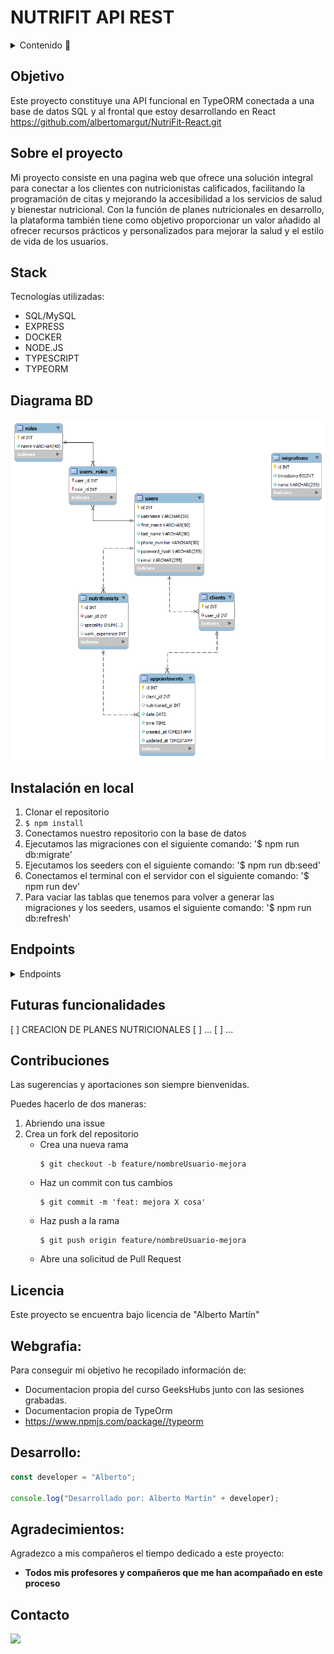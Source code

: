# NUTRIFIT API REST

<details>
  <summary>Contenido 📝</summary>
  <ol>
    <li><a href="#objetivo">Objetivo</a></li>
    <li><a href="#sobre-el-proyecto">Sobre el proyecto</a></li>
    <li><a href="#stack">Stack</a></li>
    <li><a href="#diagrama-bd">Diagrama</a></li>
    <li><a href="#instalación-en-local">Instalación</a></li>
    <li><a href="#endpoints">Endpoints</a></li>
    <li><a href="#futuras-funcionalidades">Futuras funcionalidades</a></li>
    <li><a href="#contribuciones">Contribuciones</a></li>
    <li><a href="#licencia">Licencia</a></li>
    <li><a href="#webgrafia">Webgrafia</a></li>
    <li><a href="#desarrollo">Desarrollo</a></li>
    <li><a href="#agradecimientos">Agradecimientos</a></li>
    <li><a href="#contacto">Contacto</a></li>
  </ol>
</details>

## Objetivo

Este proyecto constituye una API funcional en TypeORM conectada a una base de datos SQL y al frontal que estoy desarrollando en React https://github.com/albertomargut/NutriFit-React.git

## Sobre el proyecto

Mi proyecto consiste en una pagina web que ofrece una solución integral para conectar a los clientes con nutricionistas calificados, facilitando la programación de citas y mejorando la accesibilidad a los servicios de salud y bienestar nutricional. Con la función de planes nutricionales en desarrollo, la plataforma también tiene como objetivo proporcionar un valor añadido al ofrecer recursos prácticos y personalizados para mejorar la salud y el estilo de vida de los usuarios.


## Stack

Tecnologías utilizadas:

- SQL/MySQL
- EXPRESS
- DOCKER
- NODE.JS
- TYPESCRIPT
- TYPEORM

## Diagrama BD

!['imagen-db'](./diagram/diagram.png)

## Instalación en local

1. Clonar el repositorio
2. ` $ npm install `
3. Conectamos nuestro repositorio con la base de datos 
4. Ejecutamos las migraciones con el siguiente comando: '$ npm run db:migrate'
5. Ejecutamos los seeders con el siguiente comando: '$ npm run db:seed'
6. Conectamos el terminal con el servidor con el siguiente comando: '$ npm run dev'
7. Para vaciar las tablas que tenemos para volver a generar las migraciones y los seeders, usamos el siguiente comando: '$ npm run db:refresh'


## Endpoints

<details>
<summary>Endpoints</summary>

-
- REGISTER

            POST http://localhost:3000/auth/register
        body:
        ``` js
            {
                "username": "pruebaCliente6",
                "first_name": "Cliente6",
                "last_name":"Pérez5",
                "email": "cliente6.demo@example.com",
                "password": "12345678",
                "phone_number": "646557606"
            }
        ```
- CREATE USER

            POST http://localhost:3000/api/users/
        body:
        ``` js
            {
                "username": "pruebaCliente6",
                "first_name": "Cliente6",
                "last_name":"Pérez5",
                "email": "cliente6.demo@example.com",
                "password_hash": "12345678",
                "phone_number": "646557606"
            }
        ```
 - CREATE ARTIST

            POST http://localhost:3000/api/users/CreateArtist
        body:
        ``` js
            {
                "username": "pruebaArtist",
                "first_name": "Artist",
                "last_name":"Perez",
                "email": "artist.demo@example.com",
                "password": "12345678",
                "phone_number": "646557606",
                "speciality": "Nutricionista Deportivo" | "Nutricionista Clínico" |"Dietista"; (Hay tres opciones)
                "work_experience": "2"
            }



- LOGIN

            POST http://localhost:3000/auth/login
            
        body:
        ``` js
            {
                
                "email": "cliente6.demo@example.com",
                "password": "12345678"

            }
        ```
- USER PROFILE

            GET http://localhost:3000/api/users/24 

- ALL USERS PROFILES

            GET http://localhost:3000/api/users?page=1&skip=20              
       
- UPDATE PROFILE (ARTIST Y CLIENT)

            PATCH http://localhost:3000/api/users/24 (id)
        body:
        ``` js
            {
                "username" : "alberto.martin",
                "first_name": "Alberto",
                "last_name": "Martin",
                "email" : "alberto.nuevo@example.com"
            }
        ```
- DELETE PROFILE (ARTIST Y CLIENT)

            DELETE http://localhost:3000/api/users/2
        body:
        ``` js
            {
                "username" : "alberto.martin",
                "first_name": "Alberto",
                "last_name": "Martin",
                "email" : "alberto.nuevo@example.com"
            }
        ```    
- APPOINTMENT CREATION

            POST http://localhost:3000/appointments/NewAppointment 
        body:
        ``` js
             {

                "client_id": 5,
                "appointment_date": "2024-02-18 20:30:00" 
            
            }
        ```
        
- APPOINTMENT UPDATE

            PATCH http://localhost:3000/appointments/UpdateAppointment/1
        body:
        ``` js
            {

                "id": 1,
                "client_id": 5,
                "artist_id": 9,
                "appointment_date": "2024-02-18 20:30:00"
            
            }
        ```
- APPOINTMENT DELETE

            DELETE http://localhost:3000/appointments/DeleteAppointment/1 (id)

- APPOINTMENT FOR USERS

            GET http://localhost:3000/appointments/1 (client_id)

- APPOINTMENT FOR NUTRITIONIST

            GET http://localhost:3000/appointments/artists/1 (artist_id)





</details>

## Futuras funcionalidades

[ ] CREACION DE PLANES NUTRICIONALES
[ ] ...
[ ] ...

## Contribuciones

Las sugerencias y aportaciones son siempre bienvenidas.

Puedes hacerlo de dos maneras:

1. Abriendo una issue
2. Crea un fork del repositorio
   - Crea una nueva rama
     ```
     $ git checkout -b feature/nombreUsuario-mejora
     ```
   - Haz un commit con tus cambios
     ```
     $ git commit -m 'feat: mejora X cosa'
     ```
   - Haz push a la rama
     ```
     $ git push origin feature/nombreUsuario-mejora
     ```
   - Abre una solicitud de Pull Request

## Licencia

Este proyecto se encuentra bajo licencia de "Alberto Martín"

## Webgrafia:

Para conseguir mi objetivo he recopilado información de:
- Documentacion propia del curso GeeksHubs junto con las sesiones grabadas.
- Documentacion propia de TypeOrm
- https://www.npmjs.com/package//typeorm

## Desarrollo:

```js
const developer = "Alberto";

console.log("Desarrollado por: Alberto Martín" + developer);
```

## Agradecimientos:

Agradezco a mis compañeros el tiempo dedicado a este proyecto:

- **Todos mis profesores y compañeros que me han acompañado en este proceso**


## Contacto

<a href = "alberto.martinguti@gmail.com"><img src="https://img.shields.io/badge/Gmail-C6362C?style=for-the-badge&logo=gmail&logoColor=white" target="_blank"></a>